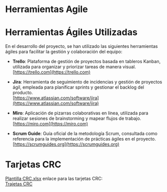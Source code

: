 # **Herramientas Agile**
# Herramientas Ágiles Utilizadas

En el desarrollo del proyecto, se han utilizado las siguientes herramientas ágiles para facilitar la gestión y colaboración del equipo:

- **Trello**: Plataforma de gestión de proyectos basada en tableros Kanban, utilizada para organizar y priorizar tareas de manera visual.  
  [https://trello.com](https://trello.com)

- **Jira**: Herramienta de seguimiento de incidencias y gestión de proyectos ágil, empleada para planificar sprints y gestionar el backlog del producto.  
  [https://www.atlassian.com/software/jira](https://www.atlassian.com/software/jira)

- **Miro**: Aplicación de pizarras colaborativas en línea, utilizada para realizar sesiones de brainstorming y mapear flujos de trabajo.  
  [https://miro.com](https://miro.com)

- **Scrum Guide**: Guía oficial de la metodología Scrum, consultada como referencia para la implementación de prácticas ágiles en el proyecto.  
  [https://scrumguides.org](https://scrumguides.org)

# **Tarjetas CRC**
[ Plantilla CRC.xlsx](https://github.com/user-attachments/files/19965200/Encuentro.N.5.-.Plantilla.CRC.xlsx) enlace para las tarjetas CRC:  
[Trajetas CRC](https://github.com/santimarM/SistemaGestionTurnos/blob/main/TarjetasCRC.md)



